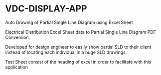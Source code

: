 # VDC-DISPLAY-APP
Auto Drawing of Partial Single Line Diagram using Excel Sheet

Electrical Distribution Excel Sheet data to Partial Single Line Diagram PDF Conversion.

Developed for design engineer to easily show partial SLD to their client instead of locating each individual in a huge SLD drawings.

Test Sheet consist of the heading of excel in order to facilitate with this application



